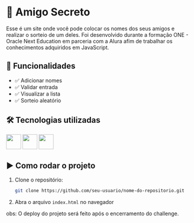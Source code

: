 # 🎯 Amigo Secreto

Esse é um site onde você pode colocar os nomes dos seus amigos e realizar o sorteio de um deles. Foi desenvolvido durante a formação ONE - Oracle Next Education em parceria com a Alura afim de trabalhar os conhecimentos adquiridos em JavaScript. 
## 🚀 Funcionalidades

- ✅ Adicionar nomes
- ✅ Validar entrada
- ✅ Visualizar a lista
- ✅ Sorteio aleatório 

## 🛠️ Tecnologias utilizadas
<img loading="lazy" src="https://cdn.jsdelivr.net/gh/devicons/devicon@latest/icons/html5/html5-original.svg" width="40" height="40"/> <img loading="lazy" src="https://cdn.jsdelivr.net/gh/devicons/devicon@latest/icons/css3/css3-original.svg" width="40" height="40"/> <img loading="lazy" src="https://cdn.jsdelivr.net/gh/devicons/devicon@latest/icons/javascript/javascript-original.svg" width="40" height="40"/>

## ▶️ Como rodar o projeto

1. Clone o repositório:
   ```bash
   git clone https://github.com/seu-usuario/nome-do-repositorio.git

2. Abra o arquivo `index.html` no navegador


obs: O deploy do projeto será feito após o encerramento do challenge.
